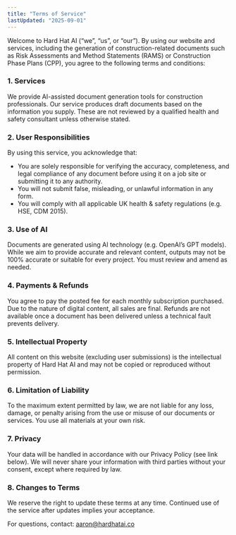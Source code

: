 ```yaml
---
title: "Terms of Service"
lastUpdated: "2025-09-01"
---
```

Welcome to Hard Hat AI (“we”, “us”, or “our”). By using our website and services, including the generation of construction-related documents such as Risk Assessments and Method Statements (RAMS) or Construction Phase Plans (CPP), you agree to the following terms and conditions:

### 1. Services
We provide AI-assisted document generation tools for construction professionals. Our service produces draft documents based on the information you supply. These are not reviewed by a qualified health and safety consultant unless otherwise stated.

### 2. User Responsibilities
By using this service, you acknowledge that:
- You are solely responsible for verifying the accuracy, completeness, and legal compliance of any document before using it on a job site or submitting it to any authority.
- You will not submit false, misleading, or unlawful information in any form.
- You will comply with all applicable UK health & safety regulations (e.g. HSE, CDM 2015).

### 3. Use of AI
Documents are generated using AI technology (e.g. OpenAI’s GPT models). While we aim to provide accurate and relevant content, outputs may not be 100% accurate or suitable for every project. You must review and amend as needed.

### 4. Payments & Refunds
You agree to pay the posted fee for each monthly subscription purchased. Due to the nature of digital content, all sales are final. Refunds are not available once a document has been delivered unless a technical fault prevents delivery.

### 5. Intellectual Property
All content on this website (excluding user submissions) is the intellectual property of Hard Hat AI and may not be copied or reproduced without permission.

### 6. Limitation of Liability
To the maximum extent permitted by law, we are not liable for any loss, damage, or penalty arising from the use or misuse of our documents or services. You use all materials at your own risk.

### 7. Privacy
Your data will be handled in accordance with our Privacy Policy (see link below). We will never share your information with third parties without your consent, except where required by law.

### 8. Changes to Terms
We reserve the right to update these terms at any time. Continued use of the service after updates implies your acceptance.

For questions, contact: aaron@hardhatai.co